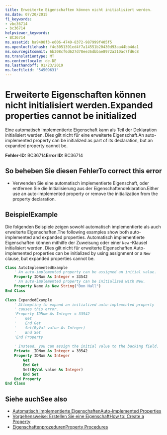 ```yaml
---
title: Erweiterte Eigenschaften können nicht initialisiert werden.
ms.date: 07/20/2015
f1_keywords:
- vbc36714
- bc36714
helpviewer_keywords:
- BC36714
ms.assetid: ba9408f3-e606-4749-8372-987999f405f5
ms.openlocfilehash: f4e3051391ed4f7a14551b20430d93aa44bb4da1
ms.sourcegitcommit: 6b308cf6d627d78ee36dbbae8972a310ac7fd6c8
ms.translationtype: MT
ms.contentlocale: de-DE
ms.lasthandoff: 01/23/2019
ms.locfileid: "54509631"
---
```

# <a name="expanded-properties-cannot-be-initialized"></a><span data-ttu-id="a69ce-102">Erweiterte Eigenschaften können nicht initialisiert werden.</span><span class="sxs-lookup"><span data-stu-id="a69ce-102">Expanded properties cannot be initialized</span></span>
<span data-ttu-id="a69ce-103">Eine automatisch implementierte Eigenschaft kann als Teil der Deklaration initialisiert werden. Dies gilt nicht für eine erweiterte Eigenschaft.</span><span class="sxs-lookup"><span data-stu-id="a69ce-103">An auto-implemented property can be initialized as part of its declaration, but an expanded property cannot be.</span></span>  
  
 <span data-ttu-id="a69ce-104">**Fehler-ID:** BC36714</span><span class="sxs-lookup"><span data-stu-id="a69ce-104">**Error ID:** BC36714</span></span>  
  
## <a name="to-correct-this-error"></a><span data-ttu-id="a69ce-105">So beheben Sie diesen Fehler</span><span class="sxs-lookup"><span data-stu-id="a69ce-105">To correct this error</span></span>  
  
-   <span data-ttu-id="a69ce-106">Verwenden Sie eine automatisch implementierte Eigenschaft, oder entfernen Sie die Initialisierung aus der Eigenschaftendeklaration.</span><span class="sxs-lookup"><span data-stu-id="a69ce-106">Either use an auto-implemented property or remove the initialization from the property declaration.</span></span>  
  
## <a name="example"></a><span data-ttu-id="a69ce-107">Beispiel</span><span class="sxs-lookup"><span data-stu-id="a69ce-107">Example</span></span>  
 <span data-ttu-id="a69ce-108">Die folgenden Beispiele zeigen sowohl automatisch implementierte als auch erweiterte Eigenschaften.</span><span class="sxs-lookup"><span data-stu-id="a69ce-108">The following examples show both auto-implemented and expanded properties.</span></span> <span data-ttu-id="a69ce-109">Automatisch implementierte Eigenschaften können mithilfe der Zuweisung oder einer `New` -Klausel initialisiert werden. Dies gilt nicht für erweiterte Eigenschaften.</span><span class="sxs-lookup"><span data-stu-id="a69ce-109">Auto-implemented properties can be initialized by using assignment or a `New` clause, but expanded properties cannot be.</span></span>  
  
```vb  
Class AutoImplementedExample  
    ' An auto-implemented property can be assigned an initial value.  
    Property IDNum As Integer = 33542  
    ' An auto-implemented property can be initialized with New.  
    Property Name As New String("Don Hall")  
End Class  
  
Class ExpandedExample  
    ' Attempting to expand an initialized auto-implemented property  
    ' causes this error.  
    'Property IDNum As Integer = 33542  
    '    Get  
    '    End Get  
    '    Set(ByVal value As Integer)  
    '    End Set  
    'End Property  
  
    ' Instead, you can assign the initial value to the backing field.  
    Private _IDNum As Integer = 33542  
    Property IDNum As Integer  
        Get  
        End Get  
        Set(ByVal value As Integer)  
        End Set  
    End Property  
End Class  
```  
  
## <a name="see-also"></a><span data-ttu-id="a69ce-110">Siehe auch</span><span class="sxs-lookup"><span data-stu-id="a69ce-110">See also</span></span>
- [<span data-ttu-id="a69ce-111">Automatisch implementierte Eigenschaften</span><span class="sxs-lookup"><span data-stu-id="a69ce-111">Auto-Implemented Properties</span></span>](../../visual-basic/programming-guide/language-features/procedures/auto-implemented-properties.md)
- [<span data-ttu-id="a69ce-112">Vorgehensweise: Erstellen Sie eine Eigenschaft</span><span class="sxs-lookup"><span data-stu-id="a69ce-112">How to: Create a Property</span></span>](../../visual-basic/programming-guide/language-features/procedures/how-to-create-a-property.md)
- [<span data-ttu-id="a69ce-113">Eigenschaftenprozeduren</span><span class="sxs-lookup"><span data-stu-id="a69ce-113">Property Procedures</span></span>](../../visual-basic/programming-guide/language-features/procedures/property-procedures.md)
